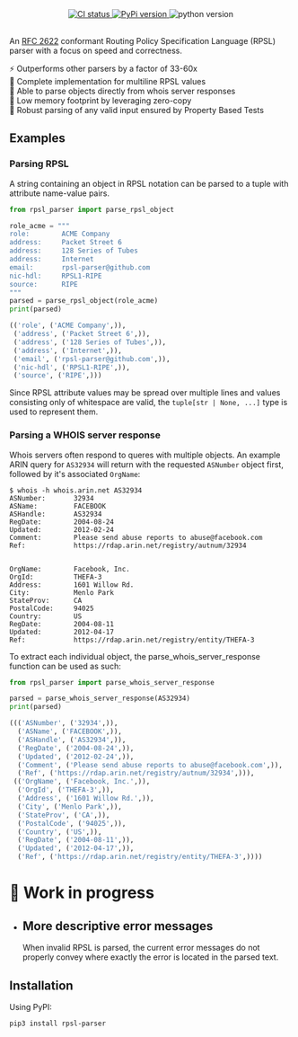 <div align="center">
  <a href="https://github.com/srv6d/rpsl-parser/actions">
    <img src="https://github.com/srv6d/rpsl-parser/workflows/CI/badge.svg" alt="CI status">
  </a>
  <a href="https://pypi.python.org/pypi/rpsl-parser">
    <img src="https://img.shields.io/pypi/v/rpsl-parser.svg" alt="PyPi version">
  </a>
  <a>
    <img src="https://img.shields.io/badge/v3.7+-black?style=flat&color=FFFF00&label=Python" alt="python version">
  </a>
  
</div>
<br>

An [RFC 2622] conformant Routing Policy Specification Language (RPSL) parser with a focus on speed and correctness.

⚡️ Outperforms other parsers by a factor of 33-60x\
📰 Complete implementation for multiline RPSL values\
💬 Able to parse objects directly from whois server responses\
🧠 Low memory footprint by leveraging zero-copy\
🧪 Robust parsing of any valid input ensured by Property Based Tests

## Examples

### Parsing RPSL

A string containing an object in RPSL notation can be parsed to a tuple with attribute name-value pairs.

```python
from rpsl_parser import parse_rpsl_object

role_acme = """
role:        ACME Company
address:     Packet Street 6
address:     128 Series of Tubes
address:     Internet
email:       rpsl-parser@github.com
nic-hdl:     RPSL1-RIPE
source:      RIPE
"""
parsed = parse_rpsl_object(role_acme)
print(parsed)
```

```python
(('role', ('ACME Company',)),
 ('address', ('Packet Street 6',)),
 ('address', ('128 Series of Tubes',)),
 ('address', ('Internet',)),
 ('email', ('rpsl-parser@github.com',)),
 ('nic-hdl', ('RPSL1-RIPE',)),
 ('source', ('RIPE',)))
```

Since RPSL attribute values may be spread over multiple lines and values consisting only of whitespace are valid, the `tuple[str | None, ...]` type is used to represent them.

### Parsing a WHOIS server response

Whois servers often respond to queres with multiple objects.
An example ARIN query for `AS32934` will return with the requested `ASNumber` object first, followed by it's associated `OrgName`:

```
$ whois -h whois.arin.net AS32934
ASNumber:       32934
ASName:         FACEBOOK
ASHandle:       AS32934
RegDate:        2004-08-24
Updated:        2012-02-24
Comment:        Please send abuse reports to abuse@facebook.com
Ref:            https://rdap.arin.net/registry/autnum/32934


OrgName:        Facebook, Inc.
OrgId:          THEFA-3
Address:        1601 Willow Rd.
City:           Menlo Park
StateProv:      CA
PostalCode:     94025
Country:        US
RegDate:        2004-08-11
Updated:        2012-04-17
Ref:            https://rdap.arin.net/registry/entity/THEFA-3
```

To extract each individual object, the parse_whois_server_response function can be used as such:

```python
from rpsl_parser import parse_whois_server_response

parsed = parse_whois_server_response(AS32934)
print(parsed)
```

```python
((('ASNumber', ('32934',)),
  ('ASName', ('FACEBOOK',)),
  ('ASHandle', ('AS32934',)),
  ('RegDate', ('2004-08-24',)),
  ('Updated', ('2012-02-24',)),
  ('Comment', ('Please send abuse reports to abuse@facebook.com',)),
  ('Ref', ('https://rdap.arin.net/registry/autnum/32934',))),
 (('OrgName', ('Facebook, Inc.',)),
  ('OrgId', ('THEFA-3',)),
  ('Address', ('1601 Willow Rd.',)),
  ('City', ('Menlo Park',)),
  ('StateProv', ('CA',)),
  ('PostalCode', ('94025',)),
  ('Country', ('US',)),
  ('RegDate', ('2004-08-11',)),
  ('Updated', ('2012-04-17',)),
  ('Ref', ('https://rdap.arin.net/registry/entity/THEFA-3',))))
```

# 🚧 Work in progress

- ## More descriptive error messages
  When invalid RPSL is parsed, the current error messages do not properly convey where exactly the error is located in the parsed text.

## Installation

Using PyPI:

```
pip3 install rpsl-parser
```

[RFC 2622]: https://datatracker.ietf.org/doc/html/rfc2622
